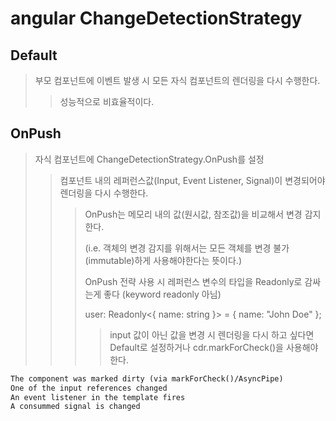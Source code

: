 # angular ChangeDetectionStrategy

## Default

> 부모 컴포넌트에 이벤트 발생 시 모든 자식 컴포넌트의 렌더링을 다시 수행한다.
>
> > 성능적으로 비효율적이다.

## OnPush

> 자식 컴포넌트에 ChangeDetectionStrategy.OnPush를 설정
>
> > 컴포넌트 내의 레퍼런스값(Input, Event Listener, Signal)이 변경되어야 렌더링을 다시 수행한다.
> >
> > > OnPush는 메모리 내의 값(원시값, 참조값)을 비교해서 변경 감지한다.
> > >
> > > (i.e. 객체의 변경 감지를 위해서는 모든 객체를 변경 불가 (immutable)하게 사용해야한다는 뜻이다.)
> > >
> > > OnPush 전략 사용 시 레퍼런스 변수의 타입을 Readonly로 감싸는게 좋다 (keyword readonly 아님)
> > >
> > > user: Readonly\<\{ name: string \}\> = \{ name: "John Doe" \};
> > >
> > > > input 값이 아닌 값을 변경 시 렌더링을 다시 하고 싶다면 Default로 설정하거나 cdr.markForCheck()을 사용해야한다.

```txt
The component was marked dirty (via markForCheck()/AsyncPipe)
One of the input references changed
An event listener in the template fires
A consummed signal is changed
```
